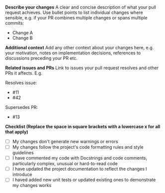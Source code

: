 **Describe your changes**
A clear and concise description of what your pull request achieves. Use bullet points
to list individual changes where sensible, e.g. if your PR combines multiple changes
or spans multiple commits:

- Change A
- Change B

**Additional context**
Add any other context about your changes here, e.g. your motivation, notes on
implementation decisions, references to discussions preceding your PR etc.

**Related issues and PRs**
Link to issues your pull request resolves and other PRs it affects. E.g.

Resolves issue:
- #11
- #42

Supersedes PR:
- #13

**Checklist (Replace the space in square brackets with a lowercase x for all that apply)**
- [ ] My changes don't generate new warnings or errors
- [ ] My changes follow the project's code formatting rules and style guidelines
- [ ] I have commented my code with Docstrings and code comments, particularly complex, unusual or hard-to-read code
- [ ] I have updated the project documentation to reflect the changes I introduce
- [ ] I haved added new unit tests or updated existing ones to demonstrate my changes works
